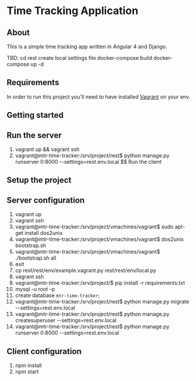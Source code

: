 

# Time Tracking Application #

## About ##

This is a simple time tracking app written in Angular 4 and Django.

TBD:
cd rest
create local settings file
docker-compose build
docker-compose up -d



## Requirements ##

In order to run this project you'll need to have installed [Vagrant](https://www.vagrantup.com/) on your env.

## Getting started ##

## Run the server

1. vagrant up && vagrant ssh
2. vagrant@mtr-time-tracker:/srv/project/rest$ python manage.py runserver 0:8000 --settings=rest.env.local
$$ Run the client

## Setup the project ##

## Server configuration

1. vagrant up
2. vagrant ssh
3. vagrant@mtr-time-tracker:/srv/project/vmachines/vagrant$ sudo apt-get install dos2unix
4. vagrant@mtr-time-tracker:/srv/project/vmachines/vagrant$ dos2unix bootstrap.sh
5. vagrant@mtr-time-tracker:/srv/project/vmachines/vagrant$ ./bootstrap.sh all
6. exit
7. cp rest/rest/env/example.vagrant.py rest/rest/env/local.py
8. vagrant ssh
9. vagrant@mtr-time-tracker:/srv/project/$ pip install -r requirements.txt
10. mysql -u root -p
11. create database `mtr-time-tracker`;
12. vagrant@mtr-time-tracker:/srv/project/rest$ python manage.py migrate --settings=rest.env.local
13. vagrant@mtr-time-tracker:/srv/project/rest$ python manage.py createsuperuser --settings=rest.env.local
14. vagrant@mtr-time-tracker:/srv/project/rest$ python manage.py runserver 0:8000 --settings=rest.env.local

## Client configuration

1. npm install
2. npm start
